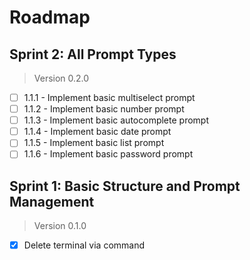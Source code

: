 # Roadmap

## Sprint 2: All Prompt Types

> Version 0.2.0

- [ ] 1.1.1 - Implement basic multiselect prompt
- [ ] 1.1.2 - Implement basic number prompt
- [ ] 1.1.3 - Implement basic autocomplete prompt
- [ ] 1.1.4 - Implement basic date prompt
- [ ] 1.1.5 - Implement basic list prompt
- [ ] 1.1.6 - Implement basic password prompt

## Sprint 1: Basic Structure and Prompt Management

> Version 0.1.0

- [x] Delete terminal via command